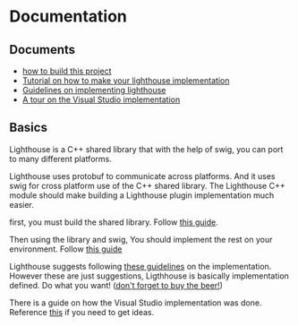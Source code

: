 # Documentation

## Documents
- [how to build this project](/Building)
- [Tutorial on how to make your lighthouse implementation](/Tutorial)
- [Guidelines on implementing lighthouse](/GuideLines)
- [A tour on the Visual Studio implementation](/Implementation)

## Basics
Lighthouse is a C++ shared library that with the help of swig,
you can port to many different platforms.

Lighthouse uses protobuf to communicate across platforms.
And it uses swig for cross platform use of the C++ shared library.
The Lighthouse C++ module should make building a Lighthouse plugin implementation much easier.

first, you must build the shared library.
Follow [this guide](/Building).

Then using the library and swig,
You should implement the rest on your environment.
Follow [this guide](/Tutorial)

Lighthouse suggests following [these guidelines](/GuideLines) on the implementation.
However these are just suggestions, Ligthhouse is basically implementation defined.
Do what you want! ([don't forget to buy the beer!](../BEERWARE-LICENSE))

There is a guide on how the Visual Studio implementation was done.
Reference [this](/Implementation) if you need to get ideas.